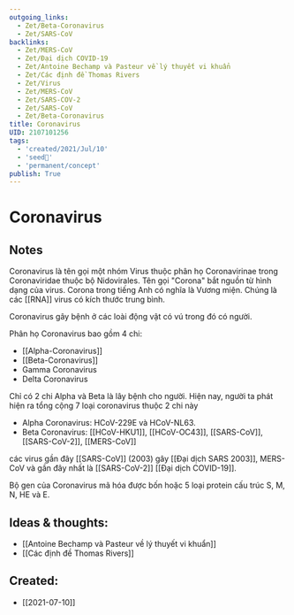 ```yaml
---
outgoing_links:
  - Zet/Beta-Coronavirus
  - Zet/SARS-CoV
backlinks:
  - Zet/MERS-CoV
  - Zet/Đại dịch COVID-19
  - Zet/Antoine Bechamp và Pasteur về lý thuyết vi khuẩn
  - Zet/Các định đề Thomas Rivers
  - Zet/Virus
  - Zet/MERS-CoV
  - Zet/SARS-COV-2
  - Zet/SARS-CoV
  - Zet/Beta-Coronavirus
title: Coronavirus
UID: 2107101256
tags:
  - 'created/2021/Jul/10'
  - 'seed🥜'
  - 'permanent/concept'
publish: True
---
```

# Coronavirus

## Notes
Coronavirus là tên gọi một nhóm Virus thuộc phân họ Coronavirinae trong Coronaviridae thuộc bộ Nidovirales. Tên gọi "Corona" bắt nguồn từ hình dạng của virus. Corona trong tiếng Anh có nghĩa là Vương miện. Chúng là các [[RNA]] virus có kích thước trung bình. 

Coronavirus gây bệnh ở các loài động vật có vú trong đó có người.

Phân họ Coronavirus bao gồm 4 chi:

- [[Alpha-Coronavirus]]
- [[Beta-Coronavirus]]
- Gamma Coronavirus
- Delta Coronavirus

Chỉ có 2 chi Alpha và Beta là lây bệnh cho người. Hiện nay, người ta phát hiện ra tổng cộng 7 loại coronavirus thuộc 2 chi này

- Alpha Coronavirus: HCoV-229E và HCoV-NL63.
- Beta Coronavirus: [[HCoV-HKU1]], [[HCoV-OC43]], [[SARS-CoV]], [[SARS-CoV-2]], [[MERS-CoV]]

các virus gần đây [[SARS-CoV]] (2003) gây [[Đại dịch SARS 2003]], MERS-CoV và gần đây nhất là [[SARS-CoV-2]] [[Đại dịch COVID-19]].

Bộ gen của Coronavirus mã hóa được bốn hoặc 5 loại protein cấu trúc S, M, N, HE và E.

## Ideas & thoughts:
- [[Antoine Bechamp và Pasteur về lý thuyết vi khuẩn]]
- [[Các định đề Thomas Rivers]]



## Created:
- [[2021-07-10]]
